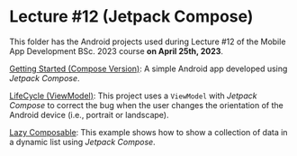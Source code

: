 # Lecture #12  (Jetpack Compose)

This folder has the Android projects used during Lecture #12 of the Mobile App Development BSc. 2023 course **on April 25th, 2023**.

[Getting Started (Compose Version)](12-1_GettingStarted-compose): A simple Android app developed using *Jetpack Compose*.

[LifeCycle (ViewModel)](12-2_LifeCycle-vm): This project uses a `ViewModel` with *Jetpack Compose* to correct the bug when the user changes the orientation of the Android device (i.e., portrait or landscape).

[Lazy Composable](12-3_LazyComposables): This example shows how to show a collection of data in a dynamic list using *Jetpack Compose*.
